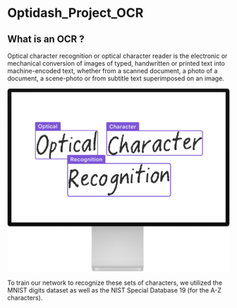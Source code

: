 # Optidash_Project_OCR

## What is an OCR ? 
Optical character recognition or optical character reader is the electronic or mechanical conversion of images of typed, handwritten or printed text into machine-encoded text, whether from a scanned document, a photo of a document, a scene-photo or from subtitle text superimposed on an image.

![](Displayimages/image_1.png)


To train our network to recognize these sets of characters, we utilized the MNIST digits dataset as well as the NIST Special Database 19 (for the A-Z characters).


